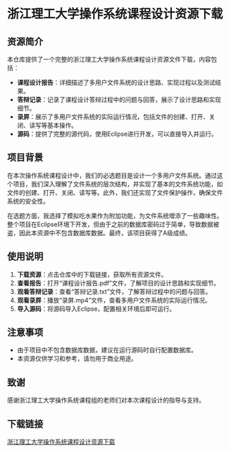# 浙江理工大学操作系统课程设计资源下载

## 资源简介

本仓库提供了一个完整的浙江理工大学操作系统课程设计资源文件下载，内容包括：

- **课程设计报告**：详细描述了多用户文件系统的设计思路、实现过程以及测试结果。
- **答辩记录**：记录了课程设计答辩过程中的问题与回答，展示了设计思路和实现细节。
- **录屏**：展示了多用户文件系统的实际运行情况，包括文件的创建、打开、关闭、读写等基本操作。
- **源码**：提供了完整的源代码，使用Eclipse进行开发，可以直接导入并运行。

## 项目背景

在本次操作系统课程设计中，我们的必选题目是设计一个多用户文件系统。通过这个项目，我们深入理解了文件系统的层次结构，并实现了基本的文件系统功能，如文件的创建、打开、关闭、读写等。此外，我们还实现了文件保护操作，确保文件系统的安全性。

在选题方面，我选择了模拟吃水果作为附加功能，为文件系统增添了一些趣味性。整个项目在Eclipse环境下开发，但由于之前的数据库密码过于简单，导致数据被盗，因此本资源中不包含数据库数据。最终，该项目获得了A级成绩。

## 使用说明

1. **下载资源**：点击仓库中的下载链接，获取所有资源文件。
2. **查看报告**：打开“课程设计报告.pdf”文件，了解项目的设计思路和实现细节。
3. **观看答辩记录**：查看“答辩记录.txt”文件，了解答辩过程中的问题与回答。
4. **观看录屏**：播放“录屏.mp4”文件，查看多用户文件系统的实际运行情况。
5. **导入源码**：将源码导入Eclipse，配置相关环境后即可运行。

## 注意事项

- 由于项目中不包含数据库数据，建议在运行源码时自行配置数据库。
- 本资源仅供学习和参考，请勿用于商业用途。

## 致谢

感谢浙江理工大学操作系统课程组的老师们对本次课程设计的指导与支持。

## 下载链接

[浙江理工大学操作系统课程设计资源下载](https://pan.quark.cn/s/ab1b2be1bb64)